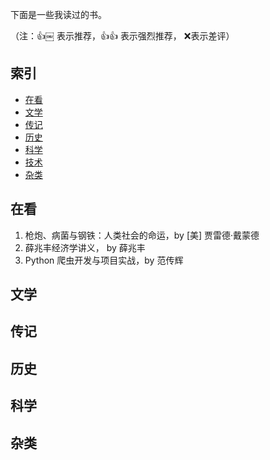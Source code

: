 下面是一些我读过的书。

（注：:+1:￼ 表示推荐，:+1::+1: 表示强烈推荐， :x:表示差评）

## 索引

- [在看](#在看)
- [文学](#文学)
- [传记](#传记)
- [历史](#历史)
- [科学](#科学)
- [技术](#技术)
- [杂类](#杂类)


## 在看

1. 枪炮、病菌与钢铁：人类社会的命运，by [美] 贾雷德·戴蒙德
1. 薛兆丰经济学讲义， by 薛兆丰
1. Python 爬虫开发与项目实战，by 范传辉

## 文学

## 传记

## 历史

## 科学

## 杂类
